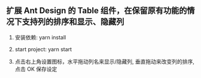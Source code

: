 ## 扩展 Ant Design 的 Table 组件，在保留原有功能的情况下支持列的排序和显示、隐藏列

1. 安装依赖: yarn install

2. start project: yarn start

3. 点击右上角设置图标，水平拖动列名来显示/隐藏列, 垂直拖动来改变列的排序, 点击 OK 保存设定
